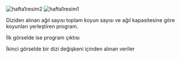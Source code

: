 ![hafta1resim2](https://user-images.githubusercontent.com/102829820/204027504-02707ab7-9388-48ee-9dfb-6fff9048f076.png)
![hafta1resim1](https://user-images.githubusercontent.com/102829820/204026941-09282f34-1517-4a2d-abf4-91853b0e50a3.png)
<p>Diziden alınan ağıl sayısı toplam koyun sayısı ve ağıl kapasitesine göre koyunları yerleştiren program.</p>

<p>İlk görselde ise program çıktısı</p>
<p>İkinci görselde bir dizi değişkeni içinden alınan veriler</p>

